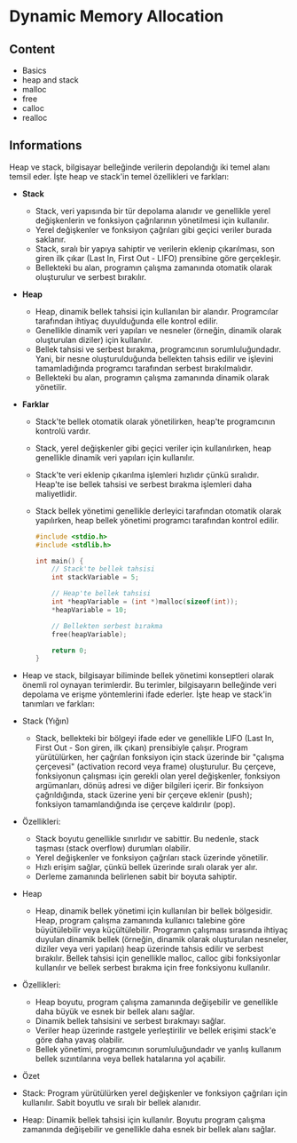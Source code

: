 # Dynamic Memory Allocation
## Content
- Basics
- heap and stack
- malloc
- free
- calloc
- realloc

## Informations
Heap ve stack, bilgisayar belleğinde verilerin depolandığı iki temel alanı temsil eder. İşte heap ve stack'in temel özellikleri ve farkları:

- **Stack**
    - Stack, veri yapısında bir tür depolama alanıdır ve genellikle yerel değişkenlerin ve fonksiyon çağrılarının yönetilmesi için kullanılır.
    - Yerel değişkenler ve fonksiyon çağrıları gibi geçici veriler burada saklanır.
    - Stack, sıralı bir yapıya sahiptir ve verilerin eklenip çıkarılması, son giren ilk çıkar (Last In, First Out - LIFO) prensibine göre gerçekleşir.
    - Bellekteki bu alan, programın çalışma zamanında otomatik olarak oluşturulur ve serbest bırakılır.
- **Heap**
    - Heap, dinamik bellek tahsisi için kullanılan bir alandır. Programcılar tarafından ihtiyaç duyulduğunda elle kontrol edilir.
    - Genellikle dinamik veri yapıları ve nesneler (örneğin, dinamik olarak oluşturulan diziler) için kullanılır.
    - Bellek tahsisi ve serbest bırakma, programcının sorumluluğundadır. Yani, bir nesne oluşturulduğunda bellekten tahsis edilir ve işlevini tamamladığında programcı tarafından serbest bırakılmalıdır.
    - Bellekteki bu alan, programın çalışma zamanında dinamik olarak yönetilir.


- **Farklar**
    - Stack'te bellek otomatik olarak yönetilirken, heap'te programcının kontrolü vardır.
    - Stack, yerel değişkenler gibi geçici veriler için kullanılırken, heap genellikle dinamik veri yapıları için kullanılır.
    - Stack'te veri eklenip çıkarılma işlemleri hızlıdır çünkü sıralıdır. Heap'te ise bellek tahsisi ve serbest bırakma işlemleri daha maliyetlidir.
    - Stack bellek yönetimi genellikle derleyici tarafından otomatik olarak yapılırken, heap bellek yönetimi programcı tarafından kontrol edilir.

        ```c
        #include <stdio.h>
        #include <stdlib.h>

        int main() {
            // Stack'te bellek tahsisi
            int stackVariable = 5;

            // Heap'te bellek tahsisi
            int *heapVariable = (int *)malloc(sizeof(int));
            *heapVariable = 10;

            // Bellekten serbest bırakma
            free(heapVariable);

            return 0;
        }
        ```

- Heap ve stack, bilgisayar biliminde bellek yönetimi konseptleri olarak önemli rol oynayan terimlerdir. Bu terimler, bilgisayarın belleğinde veri depolama ve erişme yöntemlerini ifade ederler. İşte heap ve stack'in tanımları ve farkları:

- Stack (Yığın)
    - Stack, bellekteki bir bölgeyi ifade eder ve genellikle LIFO (Last In, First Out - Son giren, ilk çıkan) prensibiyle çalışır. Program yürütülürken, her çağrılan fonksiyon için stack üzerinde bir "çalışma çerçevesi" (activation record veya frame) oluşturulur. Bu çerçeve, fonksiyonun çalışması için gerekli olan yerel değişkenler, fonksiyon argümanları, dönüş adresi ve diğer bilgileri içerir. Bir fonksiyon çağrıldığında, stack üzerine yeni bir çerçeve eklenir (push); fonksiyon tamamlandığında ise çerçeve kaldırılır (pop).

- Özellikleri:

    - Stack boyutu genellikle sınırlıdır ve sabittir. Bu nedenle, stack taşması (stack overflow) durumları olabilir.
    - Yerel değişkenler ve fonksiyon çağrıları stack üzerinde yönetilir.
    - Hızlı erişim sağlar, çünkü bellek üzerinde sıralı olarak yer alır.
    - Derleme zamanında belirlenen sabit bir boyuta sahiptir.
- Heap
    - Heap, dinamik bellek yönetimi için kullanılan bir bellek bölgesidir. Heap, program çalışma zamanında kullanıcı talebine göre büyütülebilir veya küçültülebilir. Programın çalışması sırasında ihtiyaç duyulan dinamik bellek (örneğin, dinamik olarak oluşturulan nesneler, diziler veya veri yapıları) heap üzerinde tahsis edilir ve serbest bırakılır. Bellek tahsisi için genellikle malloc, calloc gibi fonksiyonlar kullanılır ve bellek serbest bırakma için free fonksiyonu kullanılır.

- Özellikleri:

    - Heap boyutu, program çalışma zamanında değişebilir ve genellikle daha büyük ve esnek bir bellek alanı sağlar.
    - Dinamik bellek tahsisini ve serbest bırakmayı sağlar.
    - Veriler heap üzerinde rastgele yerleştirilir ve bellek erişimi stack'e göre daha yavaş olabilir.
    - Bellek yönetimi, programcının sorumluluğundadır ve yanlış kullanım bellek sızıntılarına veya bellek hatalarına yol açabilir.
- Özet
- Stack: Program yürütülürken yerel değişkenler ve fonksiyon çağrıları için kullanılır. Sabit boyutlu ve sıralı bir bellek alanıdır.
- Heap: Dinamik bellek tahsisi için kullanılır. Boyutu program çalışma zamanında değişebilir ve genellikle daha esnek bir bellek alanı sağlar.